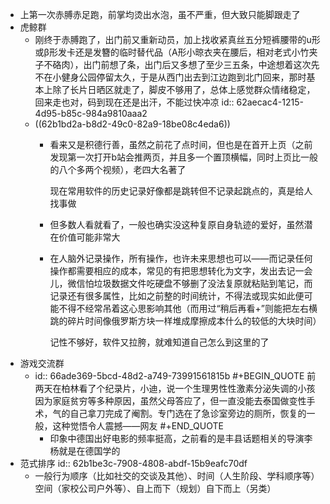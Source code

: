 - 上第一次赤膊赤足跑，前掌均烫出水泡，虽不严重，但大致只能脚跟走了
- 虎鲸群
	- 刚终于赤膊跑了，出门前又重新动员，加上找收紧真丝五分短裤腰带的u形或β形发卡还是发簪的临时替代品（A形小晾衣夹在腰后，相对老式小竹夹子不硌肉），出门前想了条，出门后又多想了至少三五条，中途想着这次先不在小健身公园停留太久，于是从西门出去到江边跑到北门回来，那时基本上除了长片日晒区就走了，脚皮不够用了，总体上感觉群众情绪稳定，回来走也对，码到现在还是出汗，不能过快冲凉
	  id:: 62aecac4-1215-4d95-b85c-984a9810aaa2
	- ((62b1bd2a-b8d2-49c0-82a9-18be08c4eda6))
		- 看来又是积德行善，虽然之前花了点时间，但也是在首开上页（之前发现第一次打开b站会推两页，并且多一个置顶横幅，同时上页比一般的八个多两个视频），老四大名著了
		  
		  现在常用软件的历史记录好像都是跳转但不记录起跳点的，真是给人找事做
		- 但多数人看就看了，一般也确实没这种复原自身轨迹的爱好，虽然潜在价值可能非常大
		- 在人脑外记录操作，所有操作，也许未来思想也可以——而记录任何操作都需要相应的成本，常见的有把思想转化为文字，发出去记一会儿，微信怕垃圾数据文件吃硬盘不够删了没法复原就粘贴到笔记，而记录还有很多属性，比如之前整的时间统计，不得法或现实如此便可能不得不经常吊着这心思影响其他（而用过“稍后再看+”则能把左右横跳的碎片时间像俄罗斯方块一样堆成摩擦成本什么的较低的大块时间）
		  
		  记性不够好，软件又拉胯，就难知道自己怎么到这里的了
- 游戏交流群
	- id:: 66ade369-5bcd-48d2-a749-73991561815b
	  #+BEGIN_QUOTE
	  前两天在柏林看了个纪录片，小迪，说一个生理男性性激素分泌失调的小孩因为家庭贫穷等多种原因，虽然父母答应了，但一直没能去泰国做变性手术，气的自己拿刀完成了阉割。专门选在了急诊室旁边的厕所，恢复的一般，这种觉悟令人震撼——网友
	  #+END_QUOTE
		- 印象中德国出好电影的频率挺高，之前看的是丰县话题相关的导演李杨就是在德国学的
- 范式排序
  id:: 62b1be3c-7908-4808-abdf-15b9eafc70df
	- 一般行为顺序（比如社交的交谈及其他）、时间（人生阶段、学科顺序等）空间（家校公司户外等）、自上而下（规划）自下而上（另类）